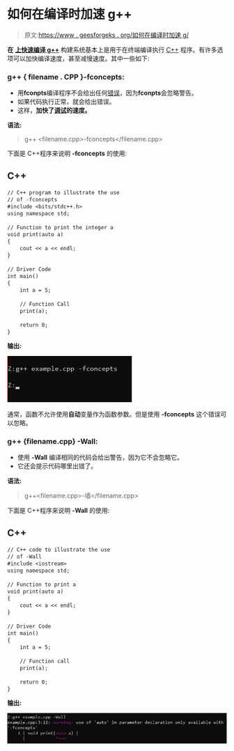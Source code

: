 # 如何在编译时加速 g++

> 原文:[https://www . geesforgeks . org/如何在编译时加速 g/](https://www.geeksforgeeks.org/how-to-speed-up-g-during-compile-time/)

**在** [**上快速编译 g++**](https://www.geeksforgeeks.org/compiling-with-g-plus-plus/) 构建系统基本上是用于在终端编译执行 [C++](https://www.geeksforgeeks.org/c-plus-plus/) 程序。有许多选项可以加快编译速度，甚至减慢速度。其中一些如下:

### **g++ { filename . CPP }-fconcepts:**

*   用**fconpts**编译程序不会给出任何[错误](https://www.geeksforgeeks.org/errors-in-cc/)，因为**fconpts**会忽略警告。
*   如果代码执行正常，就会给出错误。
*   这样，**加快了[调试](https://www.geeksforgeeks.org/differences-between-testing-and-debugging/)的速度。**

**语法:**

> g++ <filename.cpp>-fconcepts</filename.cpp>

下面是 C++程序来说明 **-fconcepts** 的使用:

## C++

```
// C++ program to illustrate the use
// of -fconcepts
#include <bits/stdc++.h>
using namespace std;

// Function to print the integer a
void print(auto a)
{
    cout << a << endl;
}

// Driver Code
int main()
{
    int a = 5;

    // Function Call
    print(a);

    return 0;
}
```

**输出:**

[![](img/758c81bc8056127a812b7bfeae66ee51.png)](https://media.geeksforgeeks.org/wp-content/uploads/20210114145247/Untitled.png)

通常，函数不允许使用**自动**变量作为函数参数。但是使用 **-fconcepts** 这个错误可以忽略。

### **g++ {filename.cpp} -Wall:**

*   使用 **-Wall** 编译相同的代码会给出警告，因为它不会忽略它。
*   它还会提示代码哪里出错了。

**语法:**

> g++<filename.cpp>-墙</filename.cpp>

下面是 C++程序来说明 **-Wall** 的使用:

## C++

```
// C++ code to illustrate the use
// of -Wall
#include <iostream>
using namespace std;

// Function to print a
void print(auto a)
{
    cout << a << endl;
}

// Driver Code
int main()
{
    int a = 5;

    // Function call
    print(a);

    return 0;
}
```

**输出:**

![](img/f36126027eba23a653fc85d5d1169fc2.png)